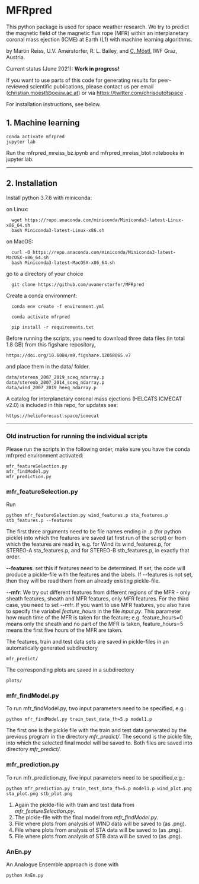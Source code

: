 # MFRpred

This python package is used for space weather research.  We try to predict the magnetic field of the magnetic flux rope (MFR) within an interplanetary coronal mass ejection (ICME) at Earth (L1) with machine learning algorithms.

by Martin Reiss, U.V. Amerstorfer, R. L. Bailey, and [C. Möstl](https://www.iwf.oeaw.ac.at/en/user-site/christian-moestl/), IWF Graz, Austria.

Current status (June 2021): **Work in progress!** 

If you want to use parts of this code for generating results for peer-reviewed scientific publications, 
please contact us per email (christian.moestl@oeaw.ac.at) or via https://twitter.com/chrisoutofspace .

  
For installation instructions, see below.  
  
## 1. Machine learning  

    conda activate mfrpred
    jupyter lab
    
Run the mfrpred_mreiss_bz.ipynb and mfrpred_mreiss_btot notebooks in jupyter lab.    


---


## 2. Installation 

Install python 3.7.6 with miniconda:

on Linux:

	  wget https://repo.anaconda.com/miniconda/Miniconda3-latest-Linux-x86_64.sh
	  bash Miniconda3-latest-Linux-x86.sh

on MacOS:

	  curl -O https://repo.anaconda.com/miniconda/Miniconda3-latest-MacOSX-x86_64.sh
	  bash Miniconda3-latest-MacOSX-x86_64.sh

go to a directory of your choice

	  git clone https://github.com/uvamerstorfer/MFRpred

Create a conda environment:

	  conda env create -f environment.yml

	  conda activate mfrpred

	  pip install -r requirements.txt
	  


Before running the scripts, you need to download three data files (in total 1.8 GB) from this figshare repository, 

    https://doi.org/10.6084/m9.figshare.12058065.v7

and place them in the data/ folder.

    data/stereoa_2007_2019_sceq_ndarray.p
    data/stereob_2007_2014_sceq_ndarray.p
    data/wind_2007_2019_heeq_ndarray.p
        


A catalog for interplanetary coronal mass ejections (HELCATS ICMECAT v2.0) is included in this repo, for updates see:

    https://helioforecast.space/icmecat





---
### Old instruction for running the individual scripts  

Please run the scripts in the following order, make sure you have the conda mfrpred environment activated:

    mfr_featureSelection.py 
    mfr_findModel.py 
    mfr_prediction.py 


### mfr_featureSelection.py

Run

    python mfr_featureSelection.py wind_features.p sta_features.p stb_features.p --features
 
The first three arguments need to be file names ending in .p (for python pickle) into which the features are saved (at first run of the script) 
or from which the features are read in, e.g. for Wind its wind_features.p, for STEREO-A sta_features.p, and for STEREO-B stb_features.p, in exactly that order.


**--features**: set this if features need to be determined. If set, the code will produce a pickle-file with the features and the labels. 
If --features is not set, then they will be read them from an already existing pickle-file. 

**--mfr**: We try out different features from different regions of the MFR - 
only sheath features, sheath and MFR features, only MFR features. For the third case, you need to set --mfr. 
If you want to use MFR features, you also have to specify the variabel *feature_hours* in the file *input.py*. 
This parameter how much time of the MFR is taken for the feature; e.g. feature_hours=0 means only the sheath 
and no part of the MFR is taken, feature_hours=5 means the first five hours of the MFR are taken.

The features, train and test data sets are saved in pickle-files in an automatically generated subdirectory 

    mfr_predict/
    
The corresponding plots are saved in a subdirectory 

    plots/


### mfr_findModel.py

To run mfr_findModel.py, two input parameters need to be specified, e.g.:  

    python mfr_findModel.py train_test_data_fh=5.p model1.p

The first one is the pickle file with the train and test data generated by the previous program in the directory *mfr_predict/*.
The second is the pickle file, into which the selected final model will be saved to. Both files are saved into directory *mfr_predict/*.  

### mfr_prediction.py
To run mfr_prediction.py, five input parameters need to be specified,e.g.:  

    python mfr_prediction.py train_test_data_fh=5.p model1.p wind_plot.png sta_plot.png stb_plot.png

1. Again the pickle-file with train and test data from *mfr_featureSelection.py*.  
2. The pickle-file with the final model from *mfr_findModel.py*.
3. File where plots from analysis of WIND data will be saved to (as .png).  
4. File where plots from analysis of STA data will be saved to (as .png).  
5. File where plots from analysis of STB data will be saved to (as .png).  


### AnEn.py
An Analogue Ensemble approach is done with

    python AnEn.py


